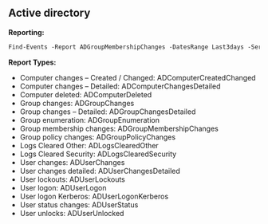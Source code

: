 ## Active directory

**Reporting:**
```ps
Find-Events -Report ADGroupMembershipChanges -DatesRange Last3days -Servers AD1, AD2 | Format-Table -AutoSize
```

**Report Types:**
- Computer changes – Created / Changed: ADComputerCreatedChanged
- Computer changes – Detailed: ADComputerChangesDetailed
- Computer deleted: ADComputerDeleted
- Group changes: ADGroupChanges
- Group changes – Detailed: ADGroupChangesDetailed
- Group enumeration: ADGroupEnumeration
- Group membership changes: ADGroupMembershipChanges
- Group policy changes: ADGroupPolicyChanges
- Logs Cleared Other: ADLogsClearedOther
- Logs Cleared Security: ADLogsClearedSecurity
- User changes: ADUserChanges
- User changes detailed: ADUserChangesDetailed
- User lockouts: ADUserLockouts
- User logon: ADUserLogon
- User logon Kerberos: ADUserLogonKerberos
- User status changes: ADUserStatus
- User unlocks: ADUserUnlocked
